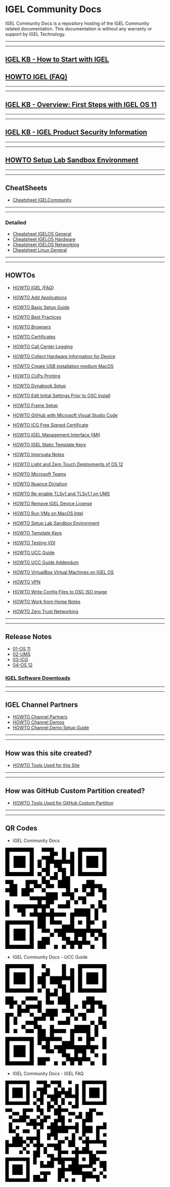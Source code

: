 # IGEL Community Docs

IGEL Community Docs is a repository hosting of the IGEL Community related documentation.
This documentation is without any warranty or support by IGEL Technology.

----------

----------

<!---
Comments
-->

<!---
https://squidfunk.github.io/mkdocs-material/setup/setting-up-site-analytics/

https://analytics.google.com/analytics/web/#/p431187557/reports/intelligenthome

Stream Name: IGEL-Community-Docs
Stream URL: https://igel-community.github.io/IGEL-Docs-v02
Stream ID: 7617562864
Measurement Id: G-PTNHLB3WSX

-->

## [IGEL KB - How to Start with IGEL](https://kb.igel.com/en/how-to-start-with-igel/current/)

## [HOWTO IGEL (FAQ)](Docs/HOWTO-COSMOS.md)

----------

----------

## [IGEL KB - Overview: First Steps with IGEL OS 11](https://kb.igel.com/en/igel-os/11.10/overview-first-steps-with-igel-os-11)

----------

----------

## [IGEL KB - IGEL Product Security Information](https://kb.igel.com/security-safety/current/igel-product-security-information)

----------

----------

## [HOWTO Setup Lab Sandbox Environment](Docs/HOWTO-Setup-Lab-Sandbox-Environment.md)

----------

----------

## CheatSheets

- [Cheatsheet IGELCommunity](Docs/Cheatsheet-IGELCommunity.md)

----------

----------

### Detailed

- [Cheatsheet IGELOS General](Docs/Cheatsheet-IGELOS-General.md)
- [Cheatsheet IGELOS Hardware](Docs/Cheatsheet-IGELOS-Hardware.md)
- [Cheatsheet IGELOS Networking](Docs/Cheatsheet-IGELOS-Networking.md)
- [Cheatsheet Linux General](Docs/Cheatsheet-Linux-General.md)

----------

----------

## HOWTOs

- [HOWTO IGEL (FAQ)](Docs/HOWTO-COSMOS.md)

- [HOWTO Add Applications](Docs/HOWTO-Add-Applications.md)
- [HOWTO Basic Setup Guide](Docs/HOWTO-Basic-Setup-Guide.md)
- [HOWTO Best Practices](Docs/HOWTO-Best-Practices.md)
- [HOWTO Browsers](Docs/HOWTO-Browsers.md)
- [HOWTO Certificates](Docs/HOWTO-Certificates.md)
- [HOWTO Call Center Logging](Docs/HOWTO-Call-Center-Logging.md)
- [HOWTO Collect Hardware Information for Device](Docs/HOWTO-Collect-Hardware-Information-for-Device.md)
- [HOWTO Create USB installation medium MacOS](Docs/HOWTO-Create-USB-Installation-medium-MacOS.md)
- [HOWTO CUPs Printing](Docs/HOWTO-CUPs-Printing.md)
- [HOWTO Dynabook Setup](Docs/HOWTO-Dynabook-Setup.md)
- [HOWTO Edit Initial Settings Prior to OSC Install](Docs/HOWTO-Edit-Initial-Settings-OSC.md)
- [HOWTO Frame Setup](Docs/HOWTO-Frame-Setup.md)
- [HOWTO GitHub with Microsoft Visual Studio Code](Docs/HOWTO-GitHub-with-VS-Code.md)
- [HOWTO ICG Free Signed Certificate](Docs/HOWTO-ICG-Free-Signed-Certificate.md)
- [HOWTO IGEL Management Interface (IMI)](Docs/HOWTO-IGEL-Management-Interface.md)
- [HOWTO IGEL Static Template Keys](Docs/HOWTO-IGEL-Static-Template-Keys.md)
- [HOWTO Imprivata Notes](Docs/HOWTO-Imprivata-Notes.md)
- [HOWTO Light and Zero Touch Deployments of OS 12](Docs/HOWTO-Light_Zero_Touch_Deployments.md)
- [HOWTO Microsoft Teams](Docs/HOWTO-Microsoft-Teams-Optimization.md)
- [HOWTO Nuance Dictation](Docs/HOWTO-Nuance-Dictation.md)
- [HOWTO Re-enable TLSv1 and TLSv1.1 on UMS](Docs/HOWTO-Re-enable_TLSv1_and_TLSv11_on_UMS.md)
- [HOWTO Remove IGEL Device License](Docs/HOWTO-Remove-IGEL-Device-License.md)
- [HOWTO Run VMs on MacOS Intel](Docs/HOWTO-Run-VMs-on-MacOS-Intel.md)
- [HOWTO Setup Lab Sandbox Environment](Docs/HOWTO-Setup-Lab-Sandbox-Environment.md)
- [HOWTO Template Keys](Docs/HOWTO-Template-Keys.md)
- [HOWTO Testing VDI](Docs/HOWTO-Testing-VDI.md)
- [HOWTO UCC Guide ](Docs/HOWTO-UCC-Guide.md)
- [HOWTO UCC Guide Addendum](Docs/HOWTO-UCC.md)
- [HOWTO VirtualBox Virtual Machines on IGEL OS](Docs/HOWTO-VirtualBox-VMs-on-IGELOS.md)
- [HOWTO VPN](Docs/HOWTO-VPN.md)
- [HOWTO Write Config Files to OSC ISO image](Docs/HOWTO-Write-Config-Files-OSC-ISO.md)
- [HOWTO Work from Home Notes](Docs/HOWTO-Work-from-Home-Notes.md)
- [HOWTO Zero Trust Networking](Docs/HOWTO-Zero-Trust-Networking.md)

----------

----------

## Release Notes

- [01-OS 11](Docs/ReleaseNotes/01-OS11)
- [02-UMS](Docs/ReleaseNotes/02-UMS)
- [03-ICG](Docs/ReleaseNotes/03-ICG)
- [04-OS 12](Docs/ReleaseNotes/04-OS12)

### [IGEL Software Downloads](https://www.igel.com/software-downloads/)

----------

----------

<!---
Comments
## IGEL KB (PDF files)

A snapshot in time, in PDF format, of the [kb.igel.com](https://kb.igel.com) site.

These documents can be used if IGEL KB site is offline for maintenance.

### IGEL Platform

- [How to Start with IGEL](https://raw.githubusercontent.com/IGEL-Community/IGEL-Docs-KB/main/IGEL-KB/01-COSMOS_Platform/01-How_to_Start_with_IGEL_COSMOS.pdf)
- [IGEL PAS](https://raw.githubusercontent.com/IGEL-Community/IGEL-Docs-KB/main/IGEL-KB/01-COSMOS_Platform/02-IGEL_COSMOS_PAS.pdf)
- [UMS 12 - Articles](https://raw.githubusercontent.com/IGEL-Community/IGEL-Docs-KB/main/IGEL-KB/01-COSMOS_Platform/03a-UMS_Articles.pdf)
- [UMS 12 - Installation and Sizing Guidelines](https://raw.githubusercontent.com/IGEL-Community/IGEL-Docs-KB/main/IGEL-KB/01-COSMOS_Platform/03b-Installation_and_Sizing_Guidelines_for_IGEL_UMS.pdf)
- [UMS 12 - Reference Manual](https://raw.githubusercontent.com/IGEL-Community/IGEL-Docs-KB/main/IGEL-KB/01-COSMOS_Platform/03c-UMS_Reference_Manual.pdf)
- [UMS 12 - Web App](https://raw.githubusercontent.com/IGEL-Community/IGEL-Docs-KB/main/IGEL-KB/01-COSMOS_Platform/03d-IGEL_UMS_Web_App.pdf)
- [UMS 12 - Extensions](https://raw.githubusercontent.com/IGEL-Community/IGEL-Docs-KB/main/IGEL-KB/01-COSMOS_Platform/03e-UMS_Extensions.pdf)
- [UMS 12 - Release Notes](https://raw.githubusercontent.com/IGEL-Community/IGEL-Docs-KB/main/IGEL-KB/01-COSMOS_Platform/03f-UMS_Release_Notes.pdf)
- [IGEL Management Interface (IMI)](https://raw.githubusercontent.com/IGEL-Community/IGEL-Docs-KB/main/IGEL-KB/01-COSMOS_Platform/04-IGEL_Management_Interface_IMI.pdf)
- [Hardware - Supported Devices](https://raw.githubusercontent.com/IGEL-Community/IGEL-Docs-KB/main/IGEL-KB/01-COSMOS_Platform/05a-Hardware_Supported_Devices.pdf)
- [Hardware - UD Pocket](https://raw.githubusercontent.com/IGEL-Community/IGEL-Docs-KB/main/IGEL-KB/01-COSMOS_Platform/05b-UD_Pocket.pdf)
- [UD Pocket Manual](https://raw.githubusercontent.com/IGEL-Community/IGEL-Docs-KB/main/IGEL-KB/01-COSMOS_Platform/05c-UD_Pocket_Manual.pdf)
- [IGEL Cloud Gateway (ICG)](https://raw.githubusercontent.com/IGEL-Community/IGEL-Docs-KB/main/IGEL-KB/01-COSMOS_Platform/06-IGEL_Cloud_Gateway_ICG.pdf)


----------

----------

### IGEL OS Apps

- [CUPS Printing](https://raw.githubusercontent.com/IGEL-Community/IGEL-Docs-KB/main/IGEL-KB/02-IGEL_OS_Apps/15-CUPS_Printing_App.pdf)
- [Chromium Browser](https://raw.githubusercontent.com/IGEL-Community/IGEL-Docs-KB/main/IGEL-KB/02-IGEL_OS_Apps/04-Chromium_Browser.pdf)
- [Cisco Jabber VDI (JVDI)](https://raw.githubusercontent.com/IGEL-Community/IGEL-Docs-KB/main/IGEL-KB/02-IGEL_OS_Apps/07-Cisco_Jabber_VDI_JVDI.pdf)
- [Cisco Webex Meetings VDI](https://raw.githubusercontent.com/IGEL-Community/IGEL-Docs-KB/main/IGEL-KB/02-IGEL_OS_Apps/06-Cisco_Webex_Meetings_VDI.pdf)
- [Cisco Webex VDI](https://raw.githubusercontent.com/IGEL-Community/IGEL-Docs-KB/main/IGEL-KB/02-IGEL_OS_Apps/05-Cisco_Webex_VDI.pdf)
- [Citrix Workspace App](https://raw.githubusercontent.com/IGEL-Community/IGEL-Docs-KB/main/IGEL-KB/02-IGEL_OS_Apps/01-Citrix_Workspace_App.pdf)
- [FabulaTech Plugins](https://raw.githubusercontent.com/IGEL-Community/IGEL-Docs-KB/main/IGEL-KB/02-IGEL_OS_Apps/11-FabulaTech_Plugins.pdf)
- [FabulaTech Scanner for Remote Desktop](https://raw.githubusercontent.com/IGEL-Community/IGEL-Docs-KB/main/IGEL-KB/02-IGEL_OS_Apps/13-FabulaTech_Scanner_for_Remote_Desktop.pdf)
- [FabulaTech USB for Remote Desktop](https://raw.githubusercontent.com/IGEL-Community/IGEL-Docs-KB/main/IGEL-KB/02-IGEL_OS_Apps/10-FabulaTech_USB_for_Remote_Desktop.pdf)
- [FabulaTech Webcam for Remote Desktop](https://raw.githubusercontent.com/IGEL-Community/IGEL-Docs-KB/main/IGEL-KB/02-IGEL_OS_Apps/12-FabulaTech_Webcam_for_Remote_Desktop.pdf)
- [IGEL Agent for Imprivata](https://raw.githubusercontent.com/IGEL-Community/IGEL-Docs-KB/main/IGEL-KB/02-IGEL_OS_Apps/09-IGEL_Agent_for_Imprivata.pdf)
- [IGEL Azure Virtual Desktop Client](https://raw.githubusercontent.com/IGEL-Community/IGEL-Docs-KB/main/IGEL-KB/02-IGEL_OS_Apps/02-IGEL_Azure_Virtual_Desktop_Client.pdf)
- [IGEL OS Base System](https://raw.githubusercontent.com/IGEL-Community/IGEL-Docs-KB/main/IGEL-KB/02-IGEL_OS_Apps/00-IGEL_OS_Base_System.pdf)
- [IGEL Remote Desktop](https://raw.githubusercontent.com/IGEL-Community/IGEL-Docs-KB/main/IGEL-KB/02-IGEL_OS_Apps/16-IGEL_Remote_Desktop.pdf)
- [IGEL Windows 365](https://raw.githubusercontent.com/IGEL-Community/IGEL-Docs-KB/main/IGEL-KB/02-IGEL_OS_Apps/17-IGEL_Windows_365.pdf)
- [Media Player Parole](https://raw.githubusercontent.com/IGEL-Community/IGEL-Docs-KB/main/IGEL-KB/02-IGEL_OS_Apps/14-Media_Player_Parole.pdf)
- [VMware Horizon Client](https://raw.githubusercontent.com/IGEL-Community/IGEL-Docs-KB/main/IGEL-KB/02-IGEL_OS_Apps/03-VMware_Horizon_Client.pdf)
- [Zoom Media Plugins for VDI](https://raw.githubusercontent.com/IGEL-Community/IGEL-Docs-KB/main/IGEL-KB/02-IGEL_OS_Apps/08-Zoom_Media_Plugins_for_VDI.pdf)

----------

----------

### IGEL OS 11

- [Good to Know](https://raw.githubusercontent.com/IGEL-Community/IGEL-Docs-KB/main/IGEL-KB/03-IGEL_OS_11/01-Good_to_Know.pdf)
- [Licenses and More](https://raw.githubusercontent.com/IGEL-Community/IGEL-Docs-KB/main/IGEL-KB/03-IGEL_OS_11/02-Licenses_and_More.pdf)
- [IGEL OS - Partner Solutions](https://raw.githubusercontent.com/IGEL-Community/IGEL-Docs-KB/main/IGEL-KB/03-IGEL_OS_11/03a-IGEL_OS_Partner_Solutions.pdf)
- [IGEL OS - Articles](https://raw.githubusercontent.com/IGEL-Community/IGEL-Docs-KB/main/IGEL-KB/03-IGEL_OS_11/03b-IGEL_OS_Articles.pdf)
- [IGEL OS - Reference Manual](https://raw.githubusercontent.com/IGEL-Community/IGEL-Docs-KB/main/IGEL-KB/03-IGEL_OS_11/03c-IGEL_OS_Reference_Manual.pdf)
- [IGEL OS - UD Pocket Manual](https://raw.githubusercontent.com/IGEL-Community/IGEL-Docs-KB/main/IGEL-KB/03-IGEL_OS_11/03d-IGEL_OS_UD_Pocket_Manual.pdf)
- [IGEL OS - OS Creator](https://raw.githubusercontent.com/IGEL-Community/IGEL-Docs-KB/main/IGEL-KB/03-IGEL_OS_11/03e-IGEL_OS_Creator.pdf)
- [IGEL OS - Creator for Windows (OSCW)](https://raw.githubusercontent.com/IGEL-Community/IGEL-Docs-KB/main/IGEL-KB/03-IGEL_OS_11/03f-IGEL_OS_Creator_for_Windows_OSCW.pdf)
- [IGEL OS - Release Notes](https://raw.githubusercontent.com/IGEL-Community/IGEL-Docs-KB/main/IGEL-KB/03-IGEL_OS_11/03g-IGEL_OS_Release_Notes.pdf)
- [IGEL OS - RPI4](https://raw.githubusercontent.com/IGEL-Community/IGEL-Docs-KB/main/IGEL-KB/03-IGEL_OS_11/04-IGEL_OS_RPI4.pdf)
- [Endpoint Management (UMS)](https://raw.githubusercontent.com/IGEL-Community/IGEL-Docs-KB/main/IGEL-KB/03-IGEL_OS_11/05-Endpoint_Management_UMS.pdf)
- [IGEL Cloud Gateway (ICG)](https://raw.githubusercontent.com/IGEL-Community/IGEL-Docs-KB/main/IGEL-KB/03-IGEL_OS_11/07-IGEL_Cloud_Gateway_ICG.pdf)
- [Security and Safety](https://raw.githubusercontent.com/IGEL-Community/IGEL-Docs-KB/main/IGEL-KB/03-IGEL_OS_11/08-Security_and_Safety.pdf)
- [IGEL OS Deployment Appliance](https://raw.githubusercontent.com/IGEL-Community/IGEL-Docs-KB/main/IGEL-KB/03-IGEL_OS_11/09-IGEL_OS_Deployment_Appliance.pdf)
- [IGEL Management Interface (IMI)](https://raw.githubusercontent.com/IGEL-Community/IGEL-Docs-KB/main/IGEL-KB/03-IGEL_OS_11/10-IGEL_Management_Interface_IMI.pdf)

----------

----------
-->

## IGEL Channel Partners

- [HOWTO Channel Partners](Docs/HOWTO-Channel-Partners.md)
- [HOWTO Channel Demos](Docs/HOWTO-Channel-Demos.md)
- [HOWTO Channel Demo Setup Guide](Docs/HOWTO-Channel-Demo-Setup-Guide.md)

----------

----------

## How was this site created?

- [HOWTO Tools Used for this Site](Docs/HOWTO-Tools-Used-for-this-Site.md)

----------

----------

## How was GitHub Custom Partition created?

- [HOWTO Tools Used for GitHub Custom Partition](Docs/HOWTO-Tools-Used-GitHub-CP.md)

----------

----------

## QR Codes

- IGEL Community Docs

![image001](Docs/Images/QR-igel-docs.png)

- IGEL Community Docs - UCC Guide

![image002](Docs/Images/QR-igel-docs-ucc-guide.png)

- IGEL Community Docs - IGEL FAQ

![image003](Docs/Images/QR-igel-docs-cosmos.png)